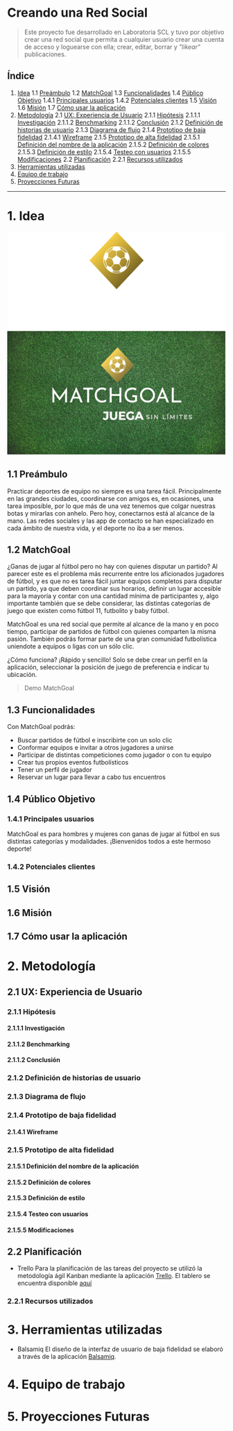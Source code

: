 # Creando una Red Social
> Este proyecto fue desarrollado en Laboratoria SCL y tuvo por objetivo crear una red social que permita a cualquier usuario crear una cuenta de acceso y loguearse con ella; crear, editar, borrar y _"likear"_ publicaciones.

## Índice
 1.  [Idea](#proyecto)
 1.1 [Preámbulo](#preámbulo)
 1.2 [MatchGoal](#matchgoal)
 1.3 [Funcionalidades](#funcionalidades)
 1.4 [Público Objetivo](#usuarios)
 1.4.1 [Principales usuarios](#usuarios)
 1.4.2 [Potenciales clientes](#clientes)
 1.5 [Visión](#visión)
 1.6 [Misión](#misión)
 1.7 [Cómo usar la aplicación](#usar)
 2.  [Metodología](#metodología)
 2.1 [UX: Experiencia de Usuario](#ux)
 2.1.1 [Hipótesis](#hipótesis)
 2.1.1.1 [Investigación](#investigación)
 2.1.1.2 [Benchmarking](#benchmarking)
 2.1.1.2 [Conclusión](#conclusión)
 2.1.2 [Definición de historias de usuario](#historias)
 2.1.3 [Diagrama de flujo](#diagrama)
 2.1.4 [Prototipo de baja fidelidad](#baja)
 2.1.4.1 [Wireframe](#wireframe)
 2.1.5 [Prototipo de alta fidelidad](#alta)
 2.1.5.1 [Definición del nombre de la aplicación](#nombre)
 2.1.5.2 [Definición de colores](#colores)
 2.1.5.3 [Definición de estilo](#estilo)
 2.1.5.4 [Testeo con usuarios](#testeo)
2.1.5.5 [Modificaciones](#modificaciones)
2.2 [Planificación](#planificación)
2.2.1 [Recursos utilizados](#recursos)
 3.  [Herramientas utilizadas](#herramientas)
 4.  [Equipo de trabajo](#equipo-de-trabajo)
 7.  [Proyecciones Futuras](#proyecciones-futuras)
***
# 1. Idea

![Logo](./src/assets/img/logo.png)
![img](./src/assets/img/img.png)
## 1.1 Preámbulo

Practicar deportes de equipo no siempre es una tarea fácil. Principalmente en las grandes ciudades, coordinarse con amigos es, en ocasiones, una tarea imposible, por lo que más de una vez tenemos que colgar nuestras botas y mirarlas con anhelo. Pero hoy, conectarnos está al alcance de la mano. Las redes sociales y las app de contacto se han especializado en cada ámbito de nuestra vida, y el deporte no iba a ser menos.

## 1.2 MatchGoal

¿Ganas de jugar al fútbol pero no hay con quienes disputar un partido? Al parecer este es el problema más recurrente entre los aficionados jugadores de fútbol, y es que no es tarea fácil juntar equipos completos para disputar un partido, ya que deben coordinar sus horarios, definir un lugar accesible para la mayoría y contar con una cantidad mínima de participantes y, algo importante también que se debe considerar, las distintas categorías de juego que existen como fútbol 11, futbolito y baby fútbol.

MatchGoal es una red social que permite al alcance de la mano y en poco tiempo, participar de partidos de fútbol con quienes comparten la misma pasión. También podrás formar parte de una gran comunidad futbolística uniendote a equipos o ligas con un sólo clic.

¿Cómo funciona? ¡Rápido y sencillo! Solo se debe crear un perfil en la aplicación, seleccionar la posición de juego de preferencia e indicar tu ubicación.

> Demo MatchGoal 

## 1.3 Funcionalidades

Con MatchGoal podrás:
- Buscar partidos de fútbol e inscribirte con un solo clic
- Conformar equipos e invitar a otros jugadores a unirse   
- Participar de distintas competiciones como jugador o con tu equipo 
- Crear tus propios eventos futbolísticos
- Tener un perfil de jugador 
- Reservar un lugar para llevar a cabo tus encuentros

## 1.4 Público Objetivo

### 1.4.1 Principales usuarios

MatchGoal es para hombres y mujeres con ganas de jugar al fútbol en sus distintas categorías y modalidades.
¡Bienvenidos todos a este hermoso deporte!

### 1.4.2 Potenciales clientes

## 1.5 Visión

## 1.6 Misión

## 1.7 Cómo usar la aplicación

# 2.  Metodología

## 2.1 UX: Experiencia de Usuario

### 2.1.1 Hipótesis

#### 2.1.1.1 Investigación

#### 2.1.1.2 Benchmarking

#### 2.1.1.2 Conclusión

### 2.1.2 Definición de historias de usuario

### 2.1.3 Diagrama de flujo

### 2.1.4 Prototipo de baja fidelidad

#### 2.1.4.1 Wireframe

### 2.1.5 Prototipo de alta fidelidad

#### 2.1.5.1 Definición del nombre de la aplicación

#### 2.1.5.2 Definición de colores

#### 2.1.5.3 Definición de estilo

#### 2.1.5.4 Testeo con usuarios

#### 2.1.5.5 Modificaciones

## 2.2 Planificación
- Trello
Para la planificación de las tareas del proyecto se utilizó la metodología ágil Kanban mediante la aplicación [Trello](https://trello.com/). El tablero se encuentra disponible [aquí](https://trello.com/b/4CMhkDxt)

### 2.2.1 Recursos utilizados

# 3.  Herramientas utilizadas
- Balsamiq
El diseño de la interfaz de usuario de baja fidelidad se elaboró a través de la aplicación [Balsamiq](https://balsamiq.com/). 

# 4.  Equipo de trabajo

# 5.  Proyecciones Futuras